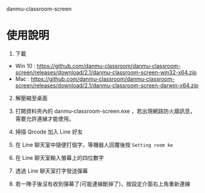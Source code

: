 danmu-classroom-screen

# 使用說明

1. 下載

  - Win 10 : https://github.com/danmu-classroom/danmu-classroom-screen/releases/download/2.1/danmu-classroom-screen-win32-x64.zip
  - Mac : https://github.com/danmu-classroom/danmu-classroom-screen/releases/download/2.1/danmu-classroom-screen-darwin-x64.zip

2. 解壓縮至桌面

3. 打開資料夾內的 danmu-classroom-screen.exe ，若出現網路防火牆訊息，需要允許連線才能使用。

4. 掃描 Qrcode 加入 Line 好友

5. 在 Line 聊天室中隨便打個字，等機器人回覆後按 `Setting room ke`

6. 在 Line 聊天室輸入螢幕上的四位數字

7. 透過 Line 聊天室打字發送彈幕

8. 若一陣子後沒有收到彈幕了(可能連線斷掉了)，按設定介面右上角重新連線
